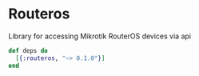 # Routeros

Library for accessing Mikrotik RouterOS devices via api

```elixir
def deps do
  [{:routeros, "~> 0.1.0"}]
end
```

